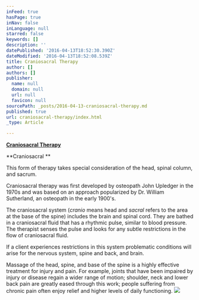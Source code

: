 ```yaml
---
inFeed: true
hasPage: true
inNav: false
inLanguage: null
starred: false
keywords: []
description: ''
datePublished: '2016-04-13T18:52:30.390Z'
dateModified: '2016-04-13T18:52:08.539Z'
title: Craniosacral Therapy
author: []
authors: []
publisher:
  name: null
  domain: null
  url: null
  favicon: null
sourcePath: _posts/2016-04-13-craniosacral-therapy.md
published: true
url: craniosacral-therapy/index.html
_type: Article

---
```

**[Craniosacral Therapy][0]**

**Craniosacral **

This form of therapy takes special consideration of the
head, spinal column, and sacrum.

Craniosacral therapy was first developed by osteopath John
Upledger in the 1970s and was based on an approach popularized by Dr. William
Sutherland, an osteopath in the early 1900's. 

The craniosacral system (_cranio_
means head and _sacral_ refers to the
area at the base of the spine) includes the brain and spinal cord. They are
bathed in a craniosacral fluid that has a rhythmic pulse, similar to blood
pressure. The therapist senses the pulse and looks for any subtle restrictions
in the flow of craniosacral fluid.

If a client experiences restrictions in this system problematic
conditions will arise for the nervous system, spine and back, and brain.

Massage of the head, spine, and base of the spine is a
highly effective treatment for injury and pain. For example, joints that have
been impaired by injury or disease regain a wider range of motion; shoulder,
neck and lower back pain are greatly eased through this work; people suffering
from chronic pain often enjoy relief and higher levels of daily
functioning.
![](https://the-grid-user-content.s3-us-west-2.amazonaws.com/f294b737-6321-4fcb-bb78-21c8ba57992e.jpg)

  


[0]: null
